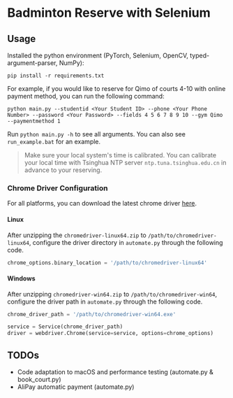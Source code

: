 # Badminton Reserve with Selenium

## Usage

Installed the python environment (PyTorch, Selenium, OpenCV, typed-argument-parser, NumPy):

```shell
pip install -r requirements.txt
```

For example, if you would like to reserve for Qimo of courts 4-10 with online payment method, you can run the following command:

```shell
python main.py --studentid <Your Student ID> --phone <Your Phone Number> --password <Your Password> --fields 4 5 6 7 8 9 10 --gym Qimo --paymentmethod 1
```

Run `python main.py -h` to see all arguments. You can also see `run_example.bat` for an example.

> Make sure your local system's time is calibrated. You can calibrate your local time with Tsinghua NTP server `ntp.tuna.tsinghua.edu.cn` in advance to your reserving.

### Chrome Driver Configuration
For all platforms, you can download the latest chrome driver [here](https://googlechromelabs.github.io/chrome-for-testing/).
#### Linux
After unzipping the `chromedriver-linux64.zip` to `/path/to/chromedriver-linux64`, configure the driver directory in `automate.py` through the following code.
```python
chrome_options.binary_location = '/path/to/chromedriver-linux64'
```

#### Windows
After unzipping `chromedriver-win64.zip` to `/path/to/chromedriver-win64`, configure the driver path in `automate.py` through the following code.
```python
chrome_driver_path = '/path/to/chromedriver-win64.exe'

service = Service(chrome_driver_path)
driver = webdriver.Chrome(service=service, options=chrome_options)
```


## TODOs

- Code adaptation to macOS and performance testing (automate.py & book_court.py)
- AliPay automatic payment (automate.py)
